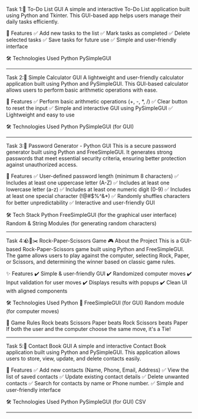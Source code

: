 Task 1:📌 To-Do List GUI
A simple and interactive To-Do List application built using Python and Tkinter. This GUI-based app helps users manage their daily tasks efficiently.

🚀 Features
✅ Add new tasks to the list
✅ Mark tasks as completed
✅ Delete selected tasks
✅ Save tasks for future use
✅ Simple and user-friendly interface

🛠️ Technologies Used
Python
PySimpleGUI

_______________________________________________________________________________________________________________________________________________________________________________

Task 2:🧮 Simple Calculator GUI
A lightweight and user-friendly calculator application built using Python and PySimpleGUI. This GUI-based calculator allows users to perform basic arithmetic operations with ease.

🚀 Features
✅ Perform basic arithmetic operations (+, -, *, /)
✅ Clear button to reset the input
✅ Simple and interactive GUI using PySimpleGUI
✅ Lightweight and easy to use

🛠️ Technologies Used
Python
PySimpleGUI (for GUI)

______________________________________________________________________________________________________________________________________________________________________________
Task 3:🔐 Password Generator - Python GUI
This is a secure password generator built using Python and FreeSimpleGUI. It generates strong passwords that meet essential security criteria, ensuring better protection against unauthorized access.

🚀 Features
✅ User-defined password length (minimum 8 characters)
✅ Includes at least one uppercase letter (A-Z)
✅ Includes at least one lowercase letter (a-z)
✅ Includes at least one numeric digit (0-9)
✅ Includes at least one special character (!@#$%^&*)
✅ Randomly shuffles characters for better unpredictability
✅ Interactive and user-friendly GUI

🛠️ Tech Stack
Python
FreeSimpleGUI (for the graphical user interface)
Random & String Modules (for generating random characters)

__________________________________________________________________________________________________________________________________________________________________________

Task 4:🪨📄✂️ Rock-Paper-Scissors Game
🎮 About the Project
This is a GUI-based Rock-Paper-Scissors game built using Python and FreeSimpleGUI. The game allows users to play against the computer, selecting Rock, Paper, or Scissors, and determining the winner based on classic game rules.

✨ Features
✔️ Simple & user-friendly GUI
✔️ Randomized computer moves
✔️ Input validation for user moves
✔️ Displays results with popups
✔️ Clean UI with aligned components

🛠️ Technologies Used
Python 🐍
FreeSimpleGUI (for GUI)
Random module (for computer moves)

📜 Game Rules
Rock beats Scissors
Paper beats Rock
Scissors beats Paper
If both the user and the computer choose the same move, it's a Tie!

________________________________________________________________________________________________________________________________________________________________________

Task 5:📖 Contact Book GUI
A simple and interactive Contact Book application built using Python and PySimpleGUI. This application allows users to store, view, update, and delete contacts easily.

🚀 Features
✅ Add new contacts (Name, Phone, Email, Address)
✅ View the list of saved contacts
✅ Update existing contact details
✅ Delete unwanted contacts
✅ Search for contacts by name or Phone number.
✅ Simple and user-friendly interface

🛠️ Technologies Used
Python
PySimpleGUI (for GUI)
CSV 

________________________________________________________________________________________________________________________________________________________________________________
